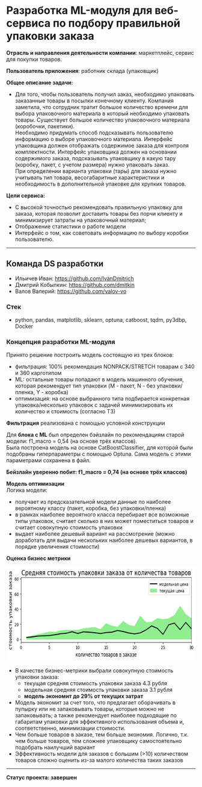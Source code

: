 # Разработка ML-модуля для веб-сервиса по подбору правильной упаковки заказа

**Отрасль и направления деятельности компании**: маркетплейс, сервис для покупки товаров.

**Пользователь приложения**: работник склада (упаковщик)

**Общее описание задачи:**

- Для того, чтобы пользователь получил заказ, необходимо упаковать заказанные товары в посылки конечному клиенту. Компания заметила, что сотрудник тратит большое количество времени для выбора упаковочного материала в который необходимо упаковать товары. Существует большое количество упаковочного материала (коробочки, пакетики). </br>Необходимо придумать способ подсказывать пользователю информацию о выборе упаковочного материала. Интерфейс упаковщика должен отображать содержимое заказа для контроля комплектности. Интерфейс упаковщика должен на основании содержимого заказа, подсказывать упаковщику в какую тару (коробку, пакет, с учетом размера) нужно упаковать заказ. </br>При определении варианта упаковки (тары) для заказа нужно учитывать тип товара, весогабаритные характеристики и необходимость в дополнительной упаковке для хрупких товаров.

**Цели сервиса:**

- С высокой точностью рекомендовать правильную упаковку для заказа, которая позволит доставить товары без порчи клиенту и минимизирует затраты на упаковочный материал;
- Отображение статистики о работе модели
- Интерфейс о том, как советовать информацию по выбору коробки пользователю.

****

## Команда DS разработки

- Ильичев Иван: https://github.com/IvanDmitrich
- Дмитрий Кобылкин: https://github.com/dmitkin
- Валов Валерий: https://github.com/valov-vo

### Cтек

- python, pandas, matplotlib, sklearn, optuna, catboost, tqdm, py3dbp, Docker

### Концепция разработки ML-модуля

Принято решение построить модель состоящую из трех блоков:

- фильтрация: 100% рекомендация NONPACK/STRETCH товарам с 340 и 360 карготипом
- ML: остальные товары попадают в модель машинного обучения, которая рекомендует тип упаковки (M - пакет, N - без упаковки/пленка, Y - коробка)
- оптимизация: на основе выбранного типа подбирается конкретная упаковка/несколько упаковок с задачей минимизировать их количество и стоимость (согласно ТЗ)

**Фильтрация** реализована с помощью условной конструкции

Для **блока с ML** был определен бэйзлайн по рекомендациям старой модели: f1_macro = 0,54 (на основе трёх классов).</br>Была построена модель на основе CatBoostClassifier, для которой были подобраны гиперпараметры с помощью Optuna. Сама модель с этими параметрами сохранена в файл.

**Бейзлайн уверенно побит: f1_macro = 0,74 (на основе трёх классов)**

**Модель оптимизации**
<br>Логика модели:
- получает из предсказательной модели данные по наиболее вероятному классу (пакет, коробка, без упаковки/пленка)
- в рамках наиболее вероятного класса перебирает все возможные типы упаковок, считает сколько в них может поместиться товаров и считает совокупную стоимость упаковки
- выдает наиболее дешевый вариант на рассмотрение (можно доработать для выдачи нескольких наиболее дешевых вариантов, в порядке увеличения стоимости)

**Оценка бизнес метрики**

<p align="left">
  <img width="700" height="250" src="https://github.com/FedyaevaAS/pack-man-ya-market-2023/blob/main/backend/DS/business-metric.png">
</p>

* В качестве бизнес-метрики выбрали совокупную стоимость упаковки заказа:
  * текущая средняя стоимость упаковки заказа 4.3 рубля
  * модельная средняя стоимость упаковки заказа 3.1 рубля
  * **модель экономит до 29% от текущих затрат**
* Модель экономит за счет того, что предлагает оборачивать в пупырку или не запаковывать товары, которые можно не запаковывать; а также рекомендует наиболее подходящие по габаритам упаковки для эффективного использования объема и, соответственно, минимизации стоимости.
* Чем больше товаров в заказе, тем больше экономия. Логично, т.к. чем больше товаров, тем сложнее упаковщику самостоятельно подобрать наилучший вариант
* Эффективность модели для заказов с большим (>10) количеством товаров сложно оценить из-за малого количества таких заказов

****
**Статус проекта: завершен**
